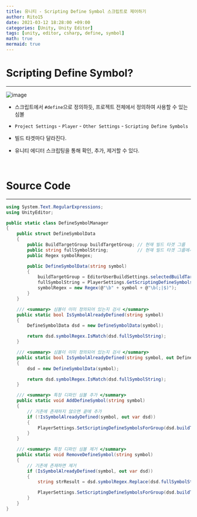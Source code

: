 ```yaml
---
title: 유니티 - Scripting Define Symbol 스크립트로 제어하기
author: Rito15
date: 2021-03-12 18:28:00 +09:00
categories: [Unity, Unity Editor]
tags: [unity, editor, csharp, define, symbol]
math: true
mermaid: true
---
```


# Scripting Define Symbol?
---

![image](https://user-images.githubusercontent.com/42164422/110923555-60447700-8364-11eb-96a6-845bf9b9096b.png)

- 스크립트에서 `#define`으로 정의하듯, 프로젝트 전체에서 정의하여 사용할 수 있는 심볼

- `Project Settings` - `Player` - `Other Settings` - `Scripting Define Symbols`

- 빌드 타겟마다 달라진다.

- 유니티 에디터 스크립팅을 통해 확인, 추가, 제거할 수 있다.

<br>

# Source Code
---

```cs
using System.Text.RegularExpressions;
using UnityEditor;

public static class DefineSymbolManager
{
    public struct DefineSymbolData
    {
        public BuildTargetGroup buildTargetGroup; // 현재 빌드 타겟 그룹
        public string fullSymbolString;           // 현재 빌드 타겟 그룹에서 정의된 심볼 문자열 전체
        public Regex symbolRegex;

        public DefineSymbolData(string symbol)
        {
            buildTargetGroup = EditorUserBuildSettings.selectedBuildTargetGroup;
            fullSymbolString = PlayerSettings.GetScriptingDefineSymbolsForGroup(buildTargetGroup);
            symbolRegex = new Regex(@"\b" + symbol + @"\b(;|$)");
        }
    }

    /// <summary> 심볼이 이미 정의되어 있는지 검사 </summary>
    public static bool IsSymbolAlreadyDefined(string symbol)
    {
        DefineSymbolData dsd = new DefineSymbolData(symbol);

        return dsd.symbolRegex.IsMatch(dsd.fullSymbolString);
    }

    /// <summary> 심볼이 이미 정의되어 있는지 검사 </summary>
    public static bool IsSymbolAlreadyDefined(string symbol, out DefineSymbolData dsd)
    {
        dsd = new DefineSymbolData(symbol);

        return dsd.symbolRegex.IsMatch(dsd.fullSymbolString);
    }

    /// <summary> 특정 디파인 심볼 추가 </summary>
    public static void AddDefineSymbol(string symbol)
    {
        // 기존에 존재하지 않으면 끝에 추가
        if (!IsSymbolAlreadyDefined(symbol, out var dsd))
        {
            PlayerSettings.SetScriptingDefineSymbolsForGroup(dsd.buildTargetGroup, $"{dsd.fullSymbolString};{symbol}");
        }
    }

    /// <summary> 특정 디파인 심볼 제거 </summary>
    public static void RemoveDefineSymbol(string symbol)
    {
        // 기존에 존재하면 제거
        if (IsSymbolAlreadyDefined(symbol, out var dsd))
        {
            string strResult = dsd.symbolRegex.Replace(dsd.fullSymbolString, "");

            PlayerSettings.SetScriptingDefineSymbolsForGroup(dsd.buildTargetGroup, strResult);
        }
    }
}
```